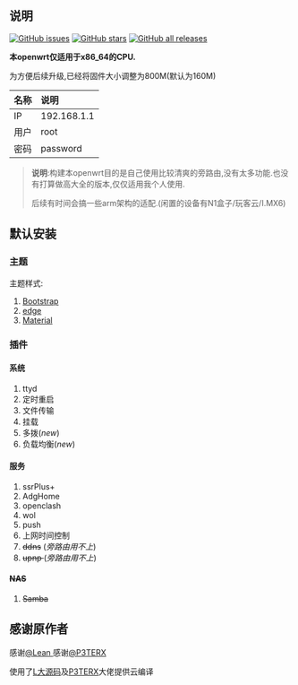 ## 说明



[![GitHub issues](https://img.shields.io/github/issues/Qliangw/openwrt-x86_64-qw?style=for-the-badge)](https://github.com/Qliangw/openwrt-x86_64-qw/issues)
[![GitHub stars](https://img.shields.io/github/stars/Qliangw/openwrt-x86_64-qw?style=for-the-badge)](https://github.com/Qliangw/openwrt-x86_64-qw/stargazers)
[![GitHub all releases](https://img.shields.io/github/downloads/Qliangw/openwrt-x86_64-qw/total?style=for-the-badge)](https://github.com/Qliangw/openwrt-x86_64-qw/releases)

**本openwrt仅适用于x86_64的CPU.**

为方便后续升级,已经将固件大小调整为800M(默认为160M)

  |名称 |说明 |
  |:----|:----|
  |IP| 192.168.1.1|
  |用户| root|
  |密码|password|

> **说明**:构建本openwrt目的是自己使用比较清爽的旁路由,没有太多功能.也没有打算做高大全的版本,仅仅适用我个人使用.
> 
> 后续有时间会搞一些arm架构的适配.(闲置的设备有N1盒子/玩客云/I.MX6)



## 默认安装

### 主题


主题样式:

  1. [Bootstrap](https://github.com/Qliangw/openwrt-x86_64-qw/blob/main/pictures/Bootstrap.png)
  2. [edge](https://github.com/Qliangw/openwrt-x86_64-qw/blob/main/pictures/edge.png)
  3. [Material](https://github.com/Qliangw/openwrt-x86_64-qw/blob/main/pictures/Material.png)

### 插件

#### 系统

  1. ttyd
  2. 定时重启
  3. 文件传输
  4. 挂载
  5. 多拨(*new*)
  6. 负载均衡(*new*)

#### 服务

  1. ssrPlus+
  2. AdgHome
  3. openclash
  4. wol
  5. push
  6. 上网时间控制
  7. <del> ddns</del> (*旁路由用不上*)
  8. <del>  upnp </del>(*旁路由用不上*)

#### <del>NAS</del>
  1. <del>Samba</del>

## 感谢原作者

感谢[@Lean ](https://github.com/coolsnowwolf)
感谢[@P3TERX](https://github.com/P3TERX)

使用了[L大源码](https://github.com/coolsnowwolf/lede)及[P3TERX](https://github.com/P3TERX/Actions-OpenWrt)大佬提供云编译

